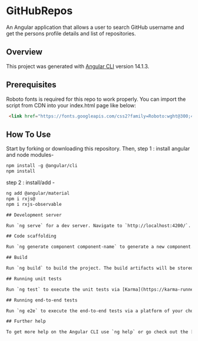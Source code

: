 # GitHubRepos
An Angular application that allows a user to search GitHub username and get the persons profile details and list of repositories.

## Overview
This project was generated with [Angular CLI](https://github.com/angular/angular-cli) version 14.1.3.

## Prerequisites

Roboto fonts is required for this repo to work properly. You can import the script from CDN into your index.html page like below:

```html
 <link href="https://fonts.googleapis.com/css2?family=Roboto:wght@300;400;500&display=swap" rel="stylesheet">
 ```

## How To Use
Start by forking or downloading this repository. Then,
step 1 : install angular and node modules-

```html
npm install -g @angular/cli
npm install
```

step 2 : install/add -

```html
ng add @angular/material 
npm i rxjs@ 
npm i rxjs-observable

## Development server

Run `ng serve` for a dev server. Navigate to `http://localhost:4200/`. The application will automatically reload if you change any of the source files.

## Code scaffolding

Run `ng generate component component-name` to generate a new component. You can also use `ng generate directive|pipe|service|class|guard|interface|enum|module`.

## Build

Run `ng build` to build the project. The build artifacts will be stored in the `dist/` directory.

## Running unit tests

Run `ng test` to execute the unit tests via [Karma](https://karma-runner.github.io).

## Running end-to-end tests

Run `ng e2e` to execute the end-to-end tests via a platform of your choice. To use this command, you need to first add a package that implements end-to-end testing capabilities.

## Further help

To get more help on the Angular CLI use `ng help` or go check out the [Angular CLI Overview and Command Reference](https://angular.io/cli) page.
